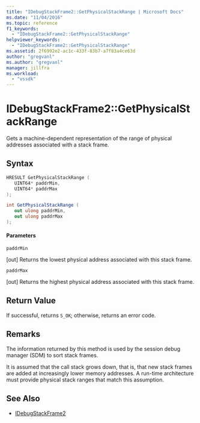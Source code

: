 ```yaml
---
title: "IDebugStackFrame2::GetPhysicalStackRange | Microsoft Docs"
ms.date: "11/04/2016"
ms.topic: reference
f1_keywords:
  - "IDebugStackFrame2::GetPhysicalStackRange"
helpviewer_keywords:
  - "IDebugStackFrame2::GetPhysicalStackRange"
ms.assetid: 2f6992e2-ac1c-433f-83b7-a7f83a4ce63d
author: "gregvanl"
ms.author: "gregvanl"
manager: jillfra
ms.workload:
  - "vssdk"
---
```

# IDebugStackFrame2::GetPhysicalStackRange
Gets a machine-dependent representation of the range of physical addresses associated with a stack frame.

## Syntax

```cpp
HRESULT GetPhysicalStackRange ( 
   UINT64* paddrMin,
   UINT64* paddrMax
);
```

```csharp
int GetPhysicalStackRange ( 
   out ulong paddrMin,
   out ulong paddrMax
);
```

#### Parameters
 `paddrMin`

 [out] Returns the lowest physical address associated with this stack frame.

 `paddrMax`

 [out] Returns the highest physical address associated with this stack frame.

## Return Value
 If successful, returns `S_OK`; otherwise, returns an error code.

## Remarks
 The information returned by this method is used by the session debug manager (SDM) to sort stack frames.

 It is assumed that the call stack grows down, that is, that new stack frames are added at increasingly lower memory addresses. A run-time architecture must provide physical stack ranges that match this assumption.

## See Also
- [IDebugStackFrame2](../../../extensibility/debugger/reference/idebugstackframe2.md)